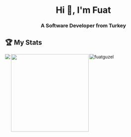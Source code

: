 <h1 align="center">Hi 👋, I'm Fuat</h1>
<h3 align="center">A Software Developer from Turkey</h3>
<!-- - 🔭 I'm seeking employment.

- 🌱 I’m currently learning React & NodeJS

- 💬 Ask me about JavaScript & React & React Native

- 👯 I’m looking to collaborate on ...
- 🤔 I’m looking for help with ...
- 💬 Ask me about ...
- 📫 How to reach me: ...
- 😄 Pronouns: ...
- ⚡ Fun fact: ...
<h3 align="center">Connect with me:</h3>
<p align="center">
<a href="https://linkedin.com/in/fuat-guzel" target="blank"><img align="center" src="https://www.vectorlogo.zone/logos/linkedin/linkedin-icon.svg" alt="fuatguzel" height="30" width="40" /></a>
<a href="https://stackoverflow.com/users/12348741/fuatguzel" target="blank"><img align="center" src="https://www.vectorlogo.zone/logos/stackoverflow/stackoverflow-icon.svg" alt="fuatguzel" height="30" width="40" /></a>
<a href="https://www.hackerrank.com/fuatguzel" target="blank"><img align="center" src="https://raw.githubusercontent.com/rahuldkjain/github-profile-readme-generator/master/src/images/icons/Social/hackerrank.svg" alt="fuatguzel" height="30" width="40" /></a>
<a href="https://www.twitter.com/fuatdev" target="blank"><img align="center" src="https://www.vectorlogo.zone/logos/twitter/twitter-tile.svg" alt="fuatguzel" height="30" width="40" /></a>
</p>
<h3 align="center">Technologies:</h3>
<p align="center"> 
<a href="https://developer.mozilla.org/en-US/docs/Web/JavaScript" target="_blank"> <img src="https://raw.githubusercontent.com/devicons/devicon/master/icons/javascript/javascript-original.svg" alt="javascript" width="30" height="30"/> </a>
<a href="https://git-scm.com/" target="_blank"> <img src="https://www.vectorlogo.zone/logos/git-scm/git-scm-icon.svg" alt="git" width="30" height="30"/> </a>
<a href="https://reactjs.org/" target="_blank"> <img src="https://www.vectorlogo.zone/logos/reactjs/reactjs-icon.svg" alt="react" width="33" height="30"/> </a>
<a href="https://tailwindcss.com/" target="_blank"> <img src="https://www.vectorlogo.zone/logos/tailwindcss/tailwindcss-icon.svg" alt="materialui" width="30" height="30"/> </a>
<!-- <a href="https://www.w3schools.com/css/" target="_blank"> <img src="https://raw.githubusercontent.com/devicons/devicon/master/icons/css3/css3-original-wordmark.svg" alt="css3" width="30" height="30"/> </a>
<a href="https://www.w3.org/html/" target="_blank"> <img src="https://raw.githubusercontent.com/devicons/devicon/master/icons/html5/html5-original-wordmark.svg" alt="html5" width="30" height="30"/> </a>
<a href="https://getbootstrap.com/" target="_blank"> <img src="https://www.vectorlogo.zone/logos/getbootstrap/getbootstrap-icon.svg" alt="bootstrap" width="30" height="30"/> </a> 
<a href="https://nodejs.org/en/" target="_blank"> <img src="https://www.vectorlogo.zone/logos/nodejs/nodejs-icon.svg" alt="nodejs" width="30" height="30"/> </a>
<a href="https://redis.io/" target="_blank"> <img src="https://www.vectorlogo.zone/logos/redis/redis-icon.svg" alt="redis" width="30" height="30"/> </a>
<a href="https://mongodb.com/" target="_blank"> <img src="https://www.vectorlogo.zone/logos/mongodb/mongodb-icon.svg" alt="mongodb" width="30" height="30"/> </a>
<a href="https://www.postgresql.org/" target="_blank"> <img src="https://www.vectorlogo.zone/logos/postgresql/postgresql-icon.svg" alt="redis" width="30" height="30"/> </a>
<a href="https://firebase.google.com/" target="_blank"> <img src="https://www.vectorlogo.zone/logos/firebase/firebase-icon.svg" alt="firebase" width="30" height="30"/> </a>
<a href="https://www.docker.com/brand-guidelines" target="_blank"> <img src="https://www.vectorlogo.zone/logos/docker/docker-official.svg" alt="docker" width="30" height="30"/> </a>
<a href="https://redux.js.org/" target="_blank"> <img src="https://raw.githubusercontent.com/devicons/devicon/master/icons/redux/redux-original.svg" alt="redux" width="30" height="30"/> </a>
</p>
<h3 align="center">Tools:</h3>
<p align="center">
<a href="https://code.visualstudio.com/" target="_blank"> <img src="https://upload.wikimedia.org/wikipedia/commons/thumb/9/9a/Visual_Studio_Code_1.35_icon.svg/1024px-Visual_Studio_Code_1.35_icon.svg.png" alt="vscode" width="30" height="30"/> </a>
 <a href="https://discord.com/" target="_blank"> <img src="https://cdn4.iconfinder.com/data/icons/logos-and-brands/512/91_Discord_logo_logos-512.png" alt="discord" width="30" height="30"/> </a>
<a href="https://postman.com" target="_blank"> <img src="https://www.vectorlogo.zone/logos/getpostman/getpostman-icon.svg" alt="postman" width="30" height="30"/> </a> 
<!-- <a href="https://heroku.com" target="_blank"> <img src="https://www.vectorlogo.zone/logos/heroku/heroku-icon.svg" alt="heroku" width="30" height="30"/> </a> 
<a href="https://cloud.google.com" target="_blank"> <img src="https://www.vectorlogo.zone/logos/google_cloud/google_cloud-icon.svg" alt="cloud" width="30" height="30"/> </a> 
<!-- <a href="https://figma.com" target="_blank"> <img src="https://www.vectorlogo.zone/logos/figma/figma-icon.svg" alt="figma" width="30" height="30"/> </a> -->
<!-- <a href="https://developer.android.com/" target="_blank"> <img src="https://www.vectorlogo.zone/logos/android/android-tile.svg" alt="androidstudio" width="30" height="30"/> </a>
<a href="https://www.vim.org/" target="_blank"> <img src="https://www.vectorlogo.zone/logos/vim/vim-icon.svg" alt="vim" width="30" height="30"/> </a> <a href="https://brave.com/" target="_blank"> <img src="https://www.vectorlogo.zone/logos/brave/brave-icon.svg" alt="brave" width="30" height="30"/> </a>
<a href="https://chrome.google.com/" target="_blank"> <img src="https://www.vectorlogo.zone/logos/google_chrome/google_chrome-icon.svg" alt="chrome" width="30" height="30"/> </a> -->
</p>


## :trophy: My Stats 

<div>
<a href="https://github-readme-stats.vercel.app/api?username=fuatguzel&theme=radical">
  <img  align="left" src="https://github-readme-stats.vercel.app/api?username=fuatguzel&theme=radical" />
</a>
<a href="https://github-readme-stats.vercel.app/api/top-langs/?username=fuatguzel&theme=radical">
  <img align="left" height="250" src="https://github-readme-stats.vercel.app/api/top-langs/?username=fuatguzel&theme=radical" />
</a>
</div>


<p align="left">
 <img src="https://komarev.com/ghpvc/?username=fuatguzel&color=orange&style=plastic" alt="fuatguzel" /> 
</p>

<!-- <p>&nbsp;<img align="center" src="https://github-readme-stats.vercel.app/api?username=fuatguzel&show_icons=true&theme=dark&locale=en" alt="fuatguzel" /></p>

<p><img align="center" src="https://github-readme-stats.vercel.app/api/top-langs?username=fuatguzel&show_icons=true&theme=dark&locale=en&layout=compact" alt="fuatguzel" /></p>
--> 
